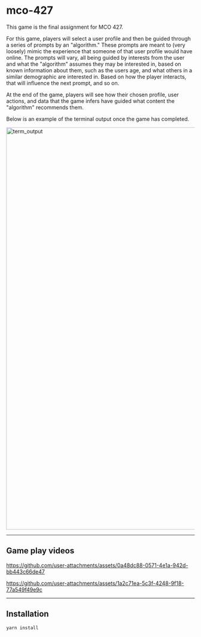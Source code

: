 # mco-427

This game is the final assignment for MCO 427. 

For this game, players will select a user profile and then be guided through a series of prompts by an "algorithm." These prompts are meant to (very loosely) mimic the experience that someone of that user profile would have online. The prompts will vary, all being guided by interests from the user and what the "algorithm" assumes they may be interested in, based on known information about them, such as the users age, and what others in a similar demographic are interested in. Based on how the player interacts, that will influence the next prompt, and so on.

At the end of the game, players will see how their chosen profile, user actions, and data that the game infers have guided what content the "algorithm" recommends them.

Below is an example of the terminal output once the game has completed.

<img width="1076" alt="term_output" src="https://github.com/user-attachments/assets/9e1731fa-599d-4701-b729-945d4d71cd06">

-----
## Game play videos

https://github.com/user-attachments/assets/0a48dc88-0571-4e1a-942d-bb443c66de47




https://github.com/user-attachments/assets/1a2c71ea-5c3f-4248-9f18-77a549f49e9c




-----
## Installation
``` yarn install ```
